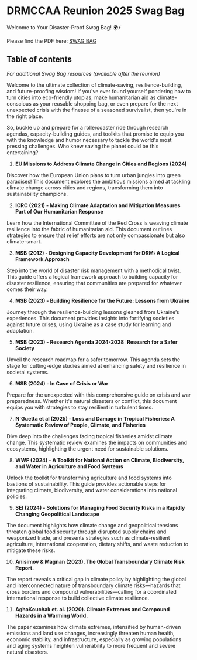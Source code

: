 # DRMCCAA Reunion 2025 Swag Bag

Welcome to Your Disaster-Proof Swag Bag! 🌍⚡

Please find the PDF here: [SWAG BAG](./media/Intro%20to%20swag%20bag.pdf)

## Table of contents

*For additional Swag Bag resources (available after the reunion)*

Welcome to the ultimate collection of climate-saving, resilience-building, and future-proofing wisdom! If you've ever found
yourself pondering how to turn cities into eco-friendly utopias, make humanitarian aid as climate-conscious as your reusable
shopping bag, or even prepare for the next unexpected crisis with the finesse of a seasoned survivalist, then you're in the right
place.

So, buckle up and prepare for a rollercoaster ride through research agendas, capacity-building guides, and toolkits that promise
to equip you with the knowledge and humor necessary to tackle the world's most pressing challenges. Who knew saving the
planet could be this entertaining?

1. **EU Missions to Address Climate Change in Cities and Regions (2024)**

Discover how the European Union plans to turn urban jungles into green paradises! This document explores the ambitious missions
aimed at tackling climate change across cities and regions, transforming them into sustainability champions.

2. **ICRC (2021) - Making Climate Adaptation and Mitigation Measures Part of Our Humanitarian Response**

Learn how the International Committee of the Red Cross is weaving climate resilience into the fabric of humanitarian aid. This
document outlines strategies to ensure that relief efforts are not only compassionate but also climate-smart.

3. **MSB (2012) - Designing Capacity Development for DRM: A Logical Framework Approach**

Step into the world of disaster risk management with a methodical twist. This guide offers a logical framework approach to building
capacity for disaster resilience, ensuring that communities are prepared for whatever comes their way.

4. **MSB (2023) - Building Resilience for the Future: Lessons from Ukraine**

Journey through the resilience-building lessons gleaned from Ukraine’s experiences. This document provides insights into
fortifying societies against future crises, using Ukraine as a case study for learning and adaptation.

5. **MSB (2023) - Research Agenda 2024-2028: Research for a Safer Society**

Unveil the research roadmap for a safer tomorrow. This agenda sets the stage for cutting-edge studies aimed at enhancing safety
and resilience in societal systems.

6. **MSB (2024) - In Case of Crisis or War**

Prepare for the unexpected with this comprehensive guide on crisis and war preparedness. Whether it's natural disasters or
conflict, this document equips you with strategies to stay resilient in turbulent times.

7. **N'Guetta et al (2025) - Loss and Damage in Tropical Fisheries: A Systematic Review of People, Climate, and Fisheries**

Dive deep into the challenges facing tropical fisheries amidst climate change. This systematic review examines the impacts on
communities and ecosystems, highlighting the urgent need for sustainable solutions.

8. **WWF (2024) - A Toolkit for National Action on Climate, Biodiversity, and Water in Agriculture and Food Systems**

Unlock the toolkit for transforming agriculture and food systems into bastions of sustainability. This guide provides actionable
steps for integrating climate, biodiversity, and water considerations into national policies.

9. **SEI (2024) - Solutions for Managing Food Security Risks in a Rapidly Changing Geopolitical Landscape**

The document highlights how climate change and geopolitical tensions threaten global food security through disrupted supply
chains and weaponized trade, and presents strategies such as climate-resilient agriculture, international cooperation, dietary
shifts, and waste reduction to mitigate these risks.

10. **Anisimov & Magnan (2023). The Global Transboundary Climate Risk Report.**

The report reveals a critical gap in climate policy by highlighting the global and interconnected nature of transboundary climate
risks—hazards that cross borders and compound vulnerabilities—calling for a coordinated international response to build
collective climate resilience.

11. **AghaKouchak et. al. (2020). Climate Extremes and Compound Hazards in a Warming World.**

The paper examines how climate extremes, intensified by human-driven emissions and land use changes, increasingly threaten
human health, economic stability, and infrastructure, especially as growing populations and aging systems heighten vulnerability
to more frequent and severe natural disasters.


